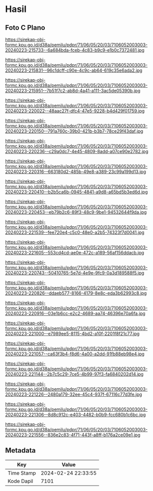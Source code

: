 # Hasil

## Foto C Plano

https://sirekap-obj-formc.kpu.go.id/d38a/pemilu/pdpr/71/06/05/20/03/7106052003003-20240223-215733--6a684bda-fceb-4c83-b9c9-e1b0c7372481.jpg

https://sirekap-obj-formc.kpu.go.id/d38a/pemilu/pdpr/71/06/05/20/03/7106052003003-20240223-215831--96c1dcff-c90e-4c9c-ab64-619c35e6ada2.jpg

https://sirekap-obj-formc.kpu.go.id/d38a/pemilu/pdpr/71/06/05/20/03/7106052003003-20240223-215951--7b51f7c2-ab8d-4a41-a111-3ac5de05390b.jpg

https://sirekap-obj-formc.kpu.go.id/d38a/pemilu/pdpr/71/06/05/20/03/7106052003003-20240223-220022--48aac27f-dfc4-47e5-9228-b4d429f01759.jpg

https://sirekap-obj-formc.kpu.go.id/d38a/pemilu/pdpr/71/06/05/20/03/7106052003003-20240223-220150--791a760c-39b0-421b-b3b7-78ce29f43daf.jpg

https://sirekap-obj-formc.kpu.go.id/d38a/pemilu/pdpr/71/06/05/20/03/7106052003003-20240223-220236--c29a0dc7-4e45-4809-8add-a07ce90e2782.jpg

https://sirekap-obj-formc.kpu.go.id/d38a/pemilu/pdpr/71/06/05/20/03/7106052003003-20240223-220316--663180d2-485b-49e8-a389-23c99a199d13.jpg

https://sirekap-obj-formc.kpu.go.id/d38a/pemilu/pdpr/71/06/05/20/03/7106052003003-20240223-220410--b2b5ca6b-0945-4841-a9d8-a65bd5b3ed6d.jpg

https://sirekap-obj-formc.kpu.go.id/d38a/pemilu/pdpr/71/06/05/20/03/7106052003003-20240223-220453--eb79b2c6-89f3-48c9-9be1-94532644f9da.jpg

https://sirekap-obj-formc.kpu.go.id/d38a/pemilu/pdpr/71/06/05/20/03/7106052003003-20240223-221539--fee720e4-c5c0-48e0-a2b5-74323f7d0041.jpg

https://sirekap-obj-formc.kpu.go.id/d38a/pemilu/pdpr/71/06/05/20/03/7106052003003-20240223-221605--553cd4cd-ae0e-472c-a189-56af156ddacb.jpg

https://sirekap-obj-formc.kpu.go.id/d38a/pemilu/pdpr/71/06/05/20/03/7106052003003-20240223-220743--50410765-5e7d-4e9e-9fc9-0a3d189588f5.jpg

https://sirekap-obj-formc.kpu.go.id/d38a/pemilu/pdpr/71/06/05/20/03/7106052003003-20240223-220826--ddaeb577-8166-4179-8e8c-eda3b62993c8.jpg

https://sirekap-obj-formc.kpu.go.id/d38a/pemilu/pdpr/71/06/05/20/03/7106052003003-20240223-220916--03e1b6cc-e2c2-4689-aa74-46396e70a6fa.jpg

https://sirekap-obj-formc.kpu.go.id/d38a/pemilu/pdpr/71/06/05/20/03/7106052003003-20240223-221000--e7989ee5-8115-4bd2-a10f-2201f8f21c77.jpg

https://sirekap-obj-formc.kpu.go.id/d38a/pemilu/pdpr/71/06/05/20/03/7106052003003-20240223-221057--ca63f3b4-f8d6-4a00-a2dd-91fb88eb98e4.jpg

https://sirekap-obj-formc.kpu.go.id/d38a/pemilu/pdpr/71/06/05/20/03/7106052003003-20240223-221144--2b7c5c29-7ce5-4b99-97f3-fa6840202d14.jpg

https://sirekap-obj-formc.kpu.go.id/d38a/pemilu/pdpr/71/06/05/20/03/7106052003003-20240223-221226--2480a179-32ee-45c4-937f-67116c77d3fe.jpg

https://sirekap-obj-formc.kpu.go.id/d38a/pemilu/pdpr/71/06/05/20/03/7106052003003-20240223-221306--8d8c912c-e403-4482-b0b9-fcc680b1c6bc.jpg

https://sirekap-obj-formc.kpu.go.id/d38a/pemilu/pdpr/71/06/05/20/03/7106052003003-20240223-221556--836e2c83-4f71-443f-a8ff-b176a2ce09e1.jpg


## Metadata

| Key        | Value               |
| ---------- | ------------------- |
| Time Stamp | 2024-02-24 22:33:55 |
| Kode Dapil | 7101                |



